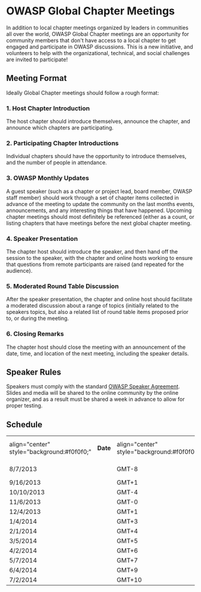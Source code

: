 # OWASP Global Chapter Meetings

In addition to local chapter meetings organized by leaders in
communities all over the world, OWASP Global Chapter meetings are an
opportunity for community members that don't have access to a local
chapter to get engaged and participate in OWASP discussions. This is a
new initiative, and volunteers to help with the organizational,
technical, and social challenges are invited to participate\!

## Meeting Format

Ideally Global Chapter meetings should follow a rough format:

### 1\. Host Chapter Introduction

The host chapter should introduce themselves, announce the chapter, and
announce which chapters are participating.

### 2\. Participating Chapter Introductions

Individual chapters should have the opportunity to introduce themselves,
and the number of people in attendance.

### 3\. OWASP Monthly Updates

A guest speaker (such as a chapter or project lead, board member, OWASP
staff member) should work through a set of chapter items collected in
advance of the meeting to update the community on the last months
events, announcements, and any interesting things that have happened.
Upcoming chapter meetings should most definitely be referenced (either
as a count, or listing chapters that have meetings before the next
global chapter meeting.

### 4\. Speaker Presentation

The chapter host should introduce the speaker, and then hand off the
session to the speaker, with the chapter and online hosts working to
ensure that questions from remote participants are raised (and repeated
for the audience).

### 5\. Moderated Round Table Discussion

After the speaker presentation, the chapter and online host should
facilitate a moderated discussion about a range of topics (initially
related to the speakers topics, but also a related list of round table
items proposed prior to, or during the meeting.

### 6\. Closing Remarks

The chapter host should close the meeting with an announcement of the
date, time, and location of the next meeting, including the speaker
details.

## Speaker Rules

Speakers must comply with the standard [OWASP Speaker
Agreement](https://www.owasp.org/index.php/Speaker_Agreement). Slides
and media will be shared to the online community by the online
organizer, and as a result must be shared a week in advance to allow for
proper testing.

## Schedule

|                                             |          |                                             |                        |                                             |                  |                                             |                     |                                             |                    |                                             |                            |                                                             |           |
| ------------------------------------------- | -------- | ------------------------------------------- | ---------------------- | ------------------------------------------- | ---------------- | ------------------------------------------- | ------------------- | ------------------------------------------- | ------------------ | ------------------------------------------- | -------------------------- | ----------------------------------------------------------- | --------- |
| align="center" style="background:\#f0f0f0;" | **Date** | align="center" style="background:\#f0f0f0;" | **Proposed Time Zone** | align="center" style="background:\#f0f0f0;" | **Host Chapter** | align="center" style="background:\#f0f0f0;" | **Chapter Contact** | align="center" style="background:\#f0f0f0;" | **Online Contact** | align="center" style="background:\#f0f0f0;" | **Participating Chapters** | align="center" style="background:\#f0f0f0;"                 | **Media** |
| 8/7/2013                                    |          | GMT-8                                       |                        | Vancouver                                   |                  | Yvan Boily                                  |                     | Jonathan Marcil                             |                    | Toronto, Montreal, Ottawa, Quebec           |                            | [Stream](http://www.youtube.com/watch?v=VZHp5Ssi67U)        |           |
| 9/16/2013                                   |          | GMT+1                                       |                        | OWASP Paris                                 |                  | Sebastien Gioria                            |                     | Yvan Boily                                  |                    | Paris                                       |                            | [Youtube Video](http://www.youtube.com/watch?v=ymX3Ecly8RM) |           |
| 10/10/2013                                  |          | GMT-4                                       |                        | OWASP NYC (Tentative)                       |                  | TBD                                         |                     | TBD                                         |                    | TBD                                         |                            |                                                             |           |
| 11/6/2013                                   |          | GMT-0                                       |                        | London (Tentative)                          |                  | TBD                                         |                     | TBD                                         |                    | TBD                                         |                            |                                                             |           |
| 12/4/2013                                   |          | GMT+1                                       |                        | TBD                                         |                  | TBD                                         |                     | TBD                                         |                    | TBD                                         |                            |                                                             |           |
| 1/4/2014                                    |          | GMT+3                                       |                        | TBD                                         |                  | TBD                                         |                     | TBD                                         |                    | TBD                                         |                            |                                                             |           |
| 2/1/2014                                    |          | GMT+4                                       |                        | TBD                                         |                  | TBD                                         |                     | TBD                                         |                    | TBD                                         |                            |                                                             |           |
| 3/5/2014                                    |          | GMT+5                                       |                        | TBD                                         |                  | TBD                                         |                     | TBD                                         |                    | TBD                                         |                            |                                                             |           |
| 4/2/2014                                    |          | GMT+6                                       |                        | TBD                                         |                  | TBD                                         |                     | TBD                                         |                    | TBD                                         |                            |                                                             |           |
| 5/7/2014                                    |          | GMT+7                                       |                        | TBD                                         |                  | TBD                                         |                     | TBD                                         |                    | TBD                                         |                            |                                                             |           |
| 6/4/2014                                    |          | GMT+9                                       |                        | TBD                                         |                  | TBD                                         |                     | TBD                                         |                    | TBD                                         |                            |                                                             |           |
| 7/2/2014                                    |          | GMT+10                                      |                        | TBD                                         |                  | TBD                                         |                     | TBD                                         |                    | TBD                                         |                            |                                                             |           |